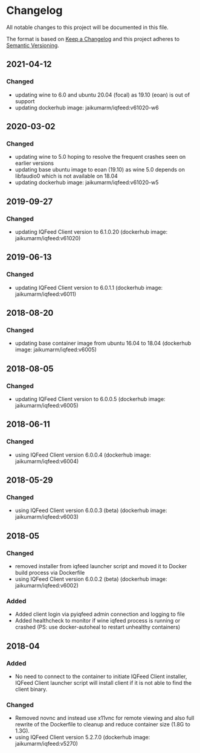 # Changelog
All notable changes to this project will be documented in this file.

The format is based on [Keep a Changelog](http://keepachangelog.com/en/1.0.0/)
and this project adheres to [Semantic Versioning](http://semver.org/spec/v2.0.0.html).

## 2021-04-12
### Changed
- updating wine to 6.0 and ubuntu 20.04 (focal) as 19.10 (eoan) is out of support
- updating dockerhub image: jaikumarm/iqfeed:v61020-w6

## 2020-03-02
### Changed
- updating wine to 5.0 hoping to resolve the frequent crashes seen on earlier versions
- updating base ubuntu image to eoan (19.10) as wine 5.0 depends on libfaudio0 which is not available on 18.04
- updating dockerhub image: jaikumarm/iqfeed:v61020-w5

## 2019-09-27
### Changed
- updating IQFeed Client version to 6.1.0.20 (dockerhub image: jaikumarm/iqfeed:v61020)

## 2019-06-13
### Changed
- updating IQFeed Client version to 6.0.1.1 (dockerhub image: jaikumarm/iqfeed:v6011)

## 2018-08-20
### Changed
- updating base container image from ubuntu 16.04 to 18.04 (dockerhub image: jaikumarm/iqfeed:v6005)

## 2018-08-05
### Changed
- updating IQFeed Client version to 6.0.0.5 (dockerhub image: jaikumarm/iqfeed:v6005)

## 2018-06-11
### Changed
- using IQFeed Client version 6.0.0.4 (dockerhub image: jaikumarm/iqfeed:v6004)

## 2018-05-29
### Changed
- using IQFeed Client version 6.0.0.3 (beta) (dockerhub image: jaikumarm/iqfeed:v6003)

## 2018-05
### Changed
- removed installer from iqfeed launcher script and moved it to Docker build process via Dockerfile
- using IQFeed Client version 6.0.0.2 (beta) (dockerhub image: jaikumarm/iqfeed:v6002)

### Added
- Added client login via pyiqfeed admin connection and logging to file
- Added healthcheck to monitor if wine iqfeed process is running or crashed (PS: use docker-autoheal to restart unhealthy containers)

## 2018-04
### Added
- No need to connect to the container to initiate IQFeed Client installer, IQFeed Client launcher script will install client if it is not able to find the client binary.

### Changed
- Removed novnc and instead use x11vnc for remote viewing and also full rewrite of the Dockerfile to cleanup and reduce container size (1.8G to 1.3G).
- using IQFeed Client version 5.2.7.0 (dockerhub image: jaikumarm/iqfeed:v5270)
